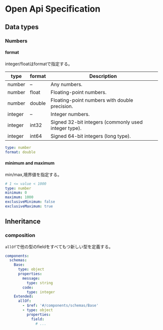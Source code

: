 # Open Api Specification


## Data types

### Numbers

#### format
integer/floatはformatで指定する。

| type    | format | Description                                          |
| ---     | ---    | ---                                                  |
| number  | –      | Any numbers.                                         |
| number  | float  | Floating-point numbers.                              |
| number  | double | Floating-point numbers with double precision.        |
| integer | –      | Integer numbers.                                     |
| integer | int32  | Signed 32-bit integers (commonly used integer type). |
| integer | int64  | Signed 64-bit integers (long type).                  |

```yaml
type: number
format: double
```

#### minimum and maximum

min/max,境界値を指定する。
```yaml
# 1 <= value < 1000 
type: number
minimum: 0
maximum: 1000
exclusiveMinimum: false
exclusiveMaximum: true
```

## Inheritance

### composition

`allOf`で他の型のfieldをすべてもつ新しい型を定義する。

```yaml
components:
  schemas:
    Base:
      type: object
      properties:
        message:
          type: string
        code:
          type: integer
    Extended:
      allOf:
        - $ref: '#/components/schemas/Base'
        - type: object
          properties:
            field:
              # ...
```
